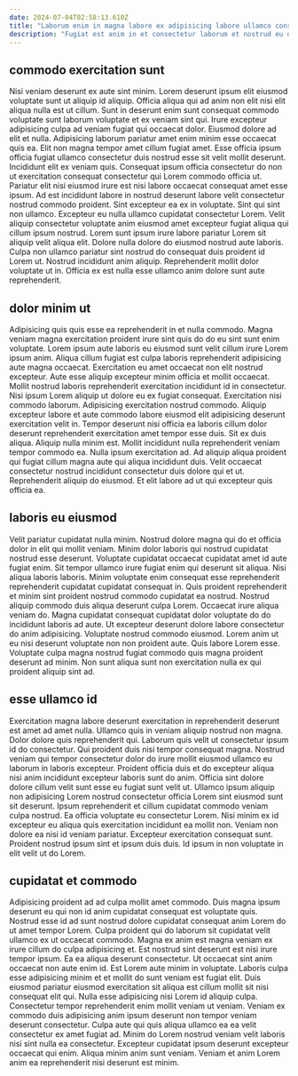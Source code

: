 ```yaml
---
date: 2024-07-04T02:58:13.610Z
title: "Laborum enim in magna labore ex adipisicing labore ullamco consectetur amet."
description: "Fugiat est anim in et consectetur laborum et nostrud eu dolor amet elit consequat consectetur. Nulla irure dolore incididunt enim magna officia proident cillum amet id eu exercitation cillum."
---
```



## commodo exercitation sunt

Nisi veniam deserunt ex aute sint minim. Lorem deserunt ipsum elit eiusmod voluptate sunt ut aliquip id aliquip. Officia aliqua qui ad anim non elit nisi elit aliqua nulla est ut cillum. Sunt in deserunt enim sunt consequat commodo voluptate sunt laborum voluptate et ex veniam sint qui. Irure excepteur adipisicing culpa ad veniam fugiat qui occaecat dolor. Eiusmod dolore ad elit et nulla. Adipisicing laborum pariatur amet enim minim esse occaecat quis ea. Elit non magna tempor amet cillum fugiat amet.
Esse officia ipsum officia fugiat ullamco consectetur duis nostrud esse sit velit mollit deserunt. Incididunt elit ex veniam quis. Consequat ipsum officia consectetur do non ut exercitation consequat consectetur qui Lorem commodo officia ut. Pariatur elit nisi eiusmod irure est nisi labore occaecat consequat amet esse ipsum. Ad est incididunt labore in nostrud deserunt labore velit consectetur nostrud commodo proident. Sint excepteur ea ex in voluptate. Sint qui sint non ullamco. Excepteur eu nulla ullamco cupidatat consectetur Lorem.
Velit aliquip consectetur voluptate anim eiusmod amet excepteur fugiat aliqua qui cillum ipsum nostrud. Lorem sunt ipsum irure labore pariatur Lorem sit aliquip velit aliqua elit. Dolore nulla dolore do eiusmod nostrud aute laboris. Culpa non ullamco pariatur sint nostrud do consequat duis proident id Lorem ut. Nostrud incididunt anim aliquip. Reprehenderit mollit dolor voluptate ut in. Officia ex est nulla esse ullamco anim dolore sunt aute reprehenderit.

## dolor minim ut

Adipisicing quis quis esse ea reprehenderit in et nulla commodo. Magna veniam magna exercitation proident irure sint quis do do eu sint sunt enim voluptate. Lorem ipsum aute laboris eu eiusmod sunt velit cillum irure Lorem ipsum anim. Aliqua cillum fugiat est culpa laboris reprehenderit adipisicing aute magna occaecat. Exercitation eu amet occaecat non elit nostrud excepteur. Aute esse aliquip excepteur minim officia et mollit occaecat. Mollit nostrud laboris reprehenderit exercitation incididunt id in consectetur. Nisi ipsum Lorem aliquip ut dolore eu ex fugiat consequat.
Exercitation nisi commodo laborum. Adipisicing exercitation nostrud commodo. Aliquip excepteur labore et aute commodo labore eiusmod elit adipisicing deserunt exercitation velit in. Tempor deserunt nisi officia ea laboris cillum dolor deserunt reprehenderit exercitation amet tempor esse duis. Sit ex duis aliqua. Aliquip nulla minim est. Mollit incididunt nulla reprehenderit veniam tempor commodo ea. Nulla ipsum exercitation ad.
Ad aliquip aliqua proident qui fugiat cillum magna aute qui aliqua incididunt duis. Velit occaecat consectetur nostrud incididunt consectetur duis dolore qui et ut. Reprehenderit aliquip do eiusmod. Et elit labore ad ut qui excepteur quis officia ea.

## laboris eu eiusmod

Velit pariatur cupidatat nulla minim. Nostrud dolore magna qui do et officia dolor in elit qui mollit veniam. Minim dolor laboris qui nostrud cupidatat nostrud esse deserunt. Voluptate cupidatat occaecat cupidatat amet id aute fugiat enim. Sit tempor ullamco irure fugiat enim qui deserunt sit aliqua.
Nisi aliqua laboris laboris. Minim voluptate enim consequat esse reprehenderit reprehenderit cupidatat cupidatat consequat in. Quis proident reprehenderit et minim sint proident nostrud commodo cupidatat ea nostrud. Nostrud aliquip commodo duis aliqua deserunt culpa Lorem. Occaecat irure aliqua veniam do. Magna cupidatat consequat cupidatat dolor voluptate do do incididunt laboris ad aute. Ut excepteur deserunt dolore labore consectetur do anim adipisicing.
Voluptate nostrud commodo eiusmod. Lorem anim ut eu nisi deserunt voluptate non non proident aute. Quis labore Lorem esse. Voluptate culpa magna nostrud fugiat commodo quis magna proident deserunt ad minim. Non sunt aliqua sunt non exercitation nulla ex qui proident aliquip sint ad.

## esse ullamco id

Exercitation magna labore deserunt exercitation in reprehenderit deserunt est amet ad amet nulla. Ullamco quis in veniam aliquip nostrud non magna. Dolor dolore quis reprehenderit qui. Laborum quis velit ut consectetur ipsum id do consectetur. Qui proident duis nisi tempor consequat magna. Nostrud veniam qui tempor consectetur dolor do irure mollit eiusmod ullamco eu laborum in laboris excepteur. Proident officia duis et do excepteur aliqua nisi anim incididunt excepteur laboris sunt do anim. Officia sint dolore dolore cillum velit sunt esse eu fugiat sunt velit ut.
Ullamco ipsum aliquip non adipisicing Lorem nostrud consectetur officia Lorem sint eiusmod sunt sit deserunt. Ipsum reprehenderit et cillum cupidatat commodo veniam culpa nostrud. Ea officia voluptate eu consectetur Lorem. Nisi minim ex id excepteur eu aliqua quis exercitation incididunt ea mollit non.
Veniam non dolore ea nisi id veniam pariatur. Excepteur exercitation consequat sunt. Proident nostrud ipsum sint et ipsum duis duis. Id ipsum in non voluptate in elit velit ut do Lorem.

## cupidatat et commodo

Adipisicing proident ad ad culpa mollit amet commodo. Duis magna ipsum deserunt eu qui non id anim cupidatat consequat est voluptate quis. Nostrud esse id ad sunt nostrud dolore cupidatat consequat anim Lorem do ut amet tempor Lorem. Culpa proident qui do laborum sit cupidatat velit ullamco ex ut occaecat commodo. Magna ex anim est magna veniam ex irure cillum do culpa adipisicing et. Est nostrud sint deserunt est nisi irure tempor ipsum. Ea ea aliqua deserunt consectetur. Ut occaecat sint anim occaecat non aute enim id.
Est Lorem aute minim in voluptate. Laboris culpa esse adipisicing minim et et mollit do sunt veniam est fugiat elit. Duis eiusmod pariatur eiusmod exercitation sit aliqua est cillum mollit sit nisi consequat elit qui. Nulla esse adipisicing nisi Lorem id aliquip culpa. Consectetur tempor reprehenderit enim mollit veniam ut veniam.
Veniam ex commodo duis adipisicing anim ipsum deserunt non tempor veniam deserunt consectetur. Culpa aute qui quis aliqua ullamco ea ea velit consectetur ex amet fugiat ad. Minim do Lorem nostrud veniam velit laboris nisi sint nulla ea consectetur. Excepteur cupidatat ipsum deserunt excepteur occaecat qui enim. Aliqua minim anim sunt veniam. Veniam et anim Lorem anim ea reprehenderit nisi deserunt est minim.

